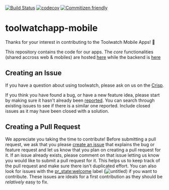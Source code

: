 [![Build Status](https://travis-ci.org/Toolwatchapp/tw-mobile.svg?branch=master)](https://travis-ci.org/Toolwatchapp/tw-mobile)
[![codecov](https://codecov.io/gh/Toolwatchapp/tw-mobile/branch/master/graph/badge.svg)](https://codecov.io/gh/Toolwatchapp/tw-mobile)
[![Commitizen friendly](https://img.shields.io/badge/commitizen-friendly-brightgreen.svg)](http://commitizen.github.io/cz-cli/)  

# toolwatchapp-mobile

Thanks for your interest in contributing to the Toolwatch Mobile Apps! :tada:

This repository contains the code for our apps. The _core_ functionalities (shared accross web & mobiles) are hosted [here](https://github.com/Toolwatchapp/tw-core) while the backend is [here](https://github.com/Toolwatchapp/tw-backend)

## Creating an Issue

If you have a question about using toolwatch, please ask on us on the [Crisp](https://go.crisp.im/chat/embed/?website_id=-K4rBEcM_Qbt6JrISVzu).

If you think you have found a bug, or have a new feature idea, please start by making sure it hasn't already been [reported](https://github.com/Toolwatchapp/tw-mobile/issues). You can search through existing issues to see if there is a similar one reported. Include closed issues as it may have been closed with a solution.


## Creating a Pull Request

We appreciate you taking the time to contribute! Before submitting a pull request, we ask that you please [create an issue](https://github.com/Toolwatchapp/tw-mobile/issues) that explains the bug or feature request and let us know that you plan on creating a pull request for it. If an issue already exists, please comment on that issue letting us know you would like to submit a pull request for it. This helps us to keep track of the pull request and make sure there isn't duplicated effort. You can also look for issues with the [pr_state:welcome](https://github.com/Toolwatchapp/tw-mobile/issues?q=is%3Aissue+is%3Aopen+label%3A%22pr_state%3A+welcome%22) label (![untitled](https://cloud.githubusercontent.com/assets/7218861/23103611/8014af38-f68b-11e6-8275-517663f83541.png)) if you want to contribute. These issues are ideals for a first contribution as they should be _relatively_ easy to fix. 
